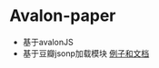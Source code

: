 # Avalon-paper 
* 基于avalonJS
* 基于豆瓣jsonp加载模块
[例子和文档](https://yangsirgo.github.io/paper-router-avalonJS)
